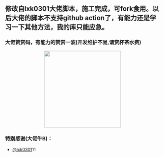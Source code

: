 ## 修改自lxk0301大佬脚本，施工完成，可fork食用。以后大佬的脚本不支持github action了，有能力还是学习一下其他方法，我的库只能应急。

### 大佬赞赏码，有能力的赞赏一波(开发维护不易,请赏杯茶水费)
<div align=center><img width="250" height="250" src="https://raw.githubusercontent.com/lxk0301/jd_scripts/master/icon/thanks.jpg"/></div>

### 特别感谢(大佬牛B)：
* [@lxk0301](https://github.com/lxk0301)11
